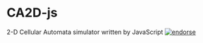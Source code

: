 CA2D-js
====
2-D Cellular Automata simulator written by JavaScript
[![endorse](http://api.coderwall.com/slightair/endorsecount.png)](http://coderwall.com/slightair)